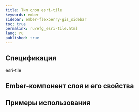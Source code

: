 ```yaml
---
title: Тип слоя esri-tile
keywords: ember
sidebar: ember-flexberry-gis_sidebar
toc: true
permalink: ru/efg_esri-tile.html
lang: ru
published: true
---
```


## Спецификация

esri-tile

## Ember-компонент слоя и его свойства

## Примеры использования
